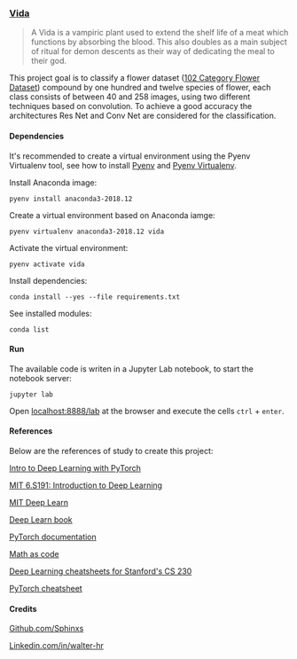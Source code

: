 ### [Vida](http://yakusokunoneverland.wikia.com/wiki/Vida)

> A Vida is a vampiric plant used to extend the shelf life of a meat which functions by absorbing the blood. This also doubles as a main subject of ritual for demon descents as their way of dedicating the meal to their god.

This project goal is to classify a flower dataset ([102 Category Flower Dataset](http://www.robots.ox.ac.uk/~vgg/data/flowers/102/)) compound by one hundred and twelve species of flower, each class consists of between 40 and 258 images, using two different techniques based on convolution. To achieve a good accuracy the architectures Res Net and Conv Net are considered for the classification.

#### Dependencies

It's recommended to create a virtual environment using the Pyenv Virtualenv tool, see how to install [Pyenv](https://github.com/pyenv/pyenv) and [Pyenv Virtualenv](https://github.com/pyenv/pyenv-virtualenv).

Install Anaconda image:

```shell
pyenv install anaconda3-2018.12
```

Create a virtual environment based on Anaconda iamge:

```shell
pyenv virtualenv anaconda3-2018.12 vida
```

Activate the virtual environment:

```shell
pyenv activate vida
```

Install dependencies:

```shell
conda install --yes --file requirements.txt
```

See installed modules:

```shell
conda list
```

#### Run

The available code is writen in a Jupyter Lab notebook, to start the notebook server:

```shell
jupyter lab
```

Open [localhost:8888/lab](http://localhost:8888/lab) at the browser and execute the cells `ctrl` + `enter`.

#### References

Below are the references of study to create this project:

[Intro to Deep Learning with PyTorch](https://www.udacity.com/course/deep-learning-pytorch--ud188)

[MIT 6.S191: Introduction to Deep Learning](https://www.youtube.com/playlist?list=PLtBw6njQRU-rwp5__7C0oIVt26ZgjG9NI)

[MIT Deep Learn](https://www.youtube.com/playlist?list=PLrAXtmErZgOeiKm4sgNOknGvNjby9efdf)

[Deep Learn book](http://www.deeplearningbook.org/)

[PyTorch documentation](https://pytorch.org/docs/stable/index.html)

[Math as code](https://github.com/Jam3/math-as-code)

[Deep Learning cheatsheets for Stanford's CS 230](https://github.com/afshinea/stanford-cs-230-deep-learning)

[PyTorch cheatsheet](https://github.com/Tgaaly/pytorch-cheatsheet)

#### Credits

[Github.com/Sphinxs](https://github.com/Sphinxs)

[Linkedin.com/in/walter-hr](https://www.linkedin.com/in/walter-hr/)